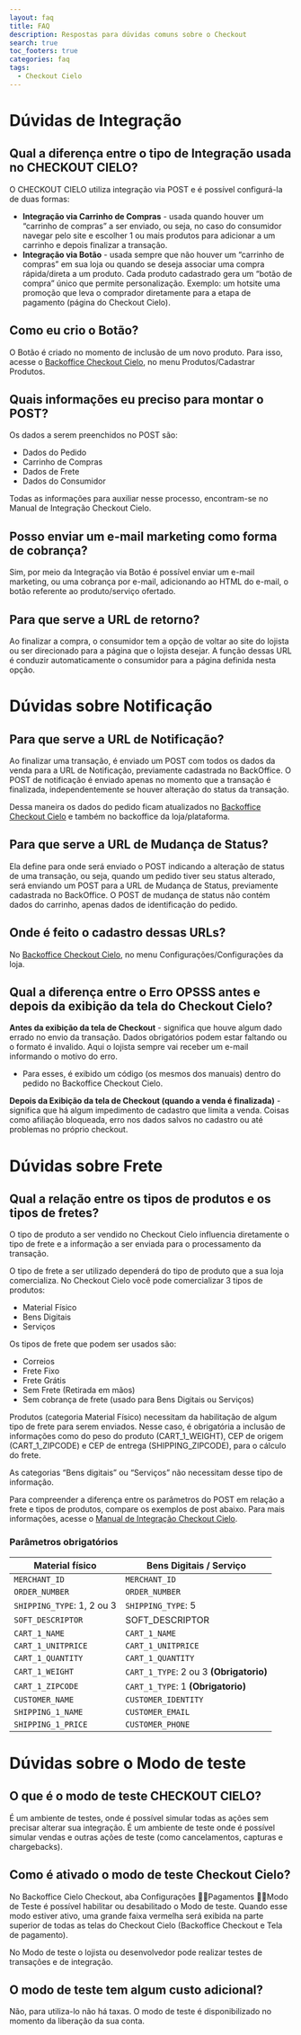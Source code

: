 ```yaml
---
layout: faq
title: FAQ
description: Respostas para dúvidas comuns sobre o Checkout
search: true
toc_footers: true
categories: faq
tags:
  - Checkout Cielo
---
```


# Dúvidas de Integração

## Qual a diferença entre o tipo de Integração usada no CHECKOUT CIELO?

O CHECKOUT CIELO utiliza integração via POST e é possível configurá-la de duas formas:

* **Integração via Carrinho de Compras** - usada quando houver um “carrinho de compras” a ser enviado, ou seja, no caso do consumidor navegar pelo site e escolher 1 ou mais produtos para adicionar a um carrinho e depois finalizar a transação.
* **Integração via Botão** - usada sempre que não houver um “carrinho de compras” em sua loja ou quando se deseja associar uma compra rápida/direta a um produto. Cada produto cadastrado gera um “botão de compra” único que permite personalização. Exemplo: um hotsite uma promoção que leva o comprador diretamente para a etapa de pagamento (página do Checkout Cielo).

## Como eu crio o Botão?

O Botão é criado no momento de inclusão de um novo produto. Para isso, acesse o [Backoffice Checkout Cielo](/Checkout-Backoffice/), no menu Produtos/Cadastrar Produtos.

## Quais informações eu preciso para montar o POST?

Os dados a serem preenchidos no POST são:

* Dados do Pedido
* Carrinho de Compras
* Dados de Frete
* Dados do Consumidor

Todas as informações para auxiliar nesse processo, encontram-se no Manual de Integração Checkout Cielo.

## Posso enviar um e-mail marketing como forma de cobrança?

Sim, por meio da Integração via Botão é possível enviar um e-mail marketing, ou uma cobrança por e-mail, adicionando ao HTML do e-mail, o botão referente ao produto/serviço ofertado.

## Para que serve a URL de retorno?

Ao finalizar a compra, o consumidor tem a opção de voltar ao site do lojista ou ser direcionado para a página que o lojista desejar.  A função dessas URL é conduzir automaticamente o consumidor para a página definida nesta opção.

# Dúvidas sobre Notificação

## Para que serve a URL de Notificação?

Ao finalizar uma transação, é enviado um POST com todos os dados da venda para a URL de Notificação, previamente cadastrada no BackOffice. O POST de notificação é enviado apenas no momento que a transação é finalizada, independentemente se houver alteração do status da transação.

Dessa maneira os dados do pedido ficam atualizados no [Backoffice Checkout Cielo](/Checkout-Backoffice/) e também no backoffice da loja/plataforma.

## Para que serve a URL de Mudança de Status?

Ela define para onde será enviado o POST indicando a alteração de status de uma transação, ou seja, quando um pedido tiver seu status alterado, será enviando um POST para a URL de Mudança de Status, previamente cadastrada no BackOffice. O POST de mudança de status não contém dados do carrinho, apenas dados de identificação do pedido.

## Onde é feito o cadastro dessas URLs?

No [Backoffice Checkout Cielo](/Checkout-Backoffice/), no menu Configurações/Configurações da loja.

## Qual a diferença entre o  Erro OPSSS antes e depois da exibição da tela do Checkout Cielo?

**Antes da exibição da tela de Checkout** - significa que houve algum dado errado no envio da transação. Dados obrigatórios podem estar faltando ou o formato é invalido. Aqui o lojista sempre vai receber um e-mail informando o motivo do erro.

* Para esses, é exibido um código (os mesmos dos manuais) dentro do pedido no Backoffice Checkout Cielo.

**Depois da Exibição da tela de Checkout (quando a venda é finalizada)** - significa que há algum impedimento de cadastro que limita a venda. Coisas como afiliação bloqueada, erro nos dados salvos no cadastro ou até problemas no próprio checkout.

# Dúvidas sobre Frete

## Qual a relação entre os tipos de produtos e os tipos de fretes?

O tipo de produto a ser vendido no Checkout Cielo influencia diretamente o tipo de frete e a informação a ser enviada para o processamento da transação.

O tipo de frete a ser utilizado dependerá do tipo de produto que a sua loja comercializa. No Checkout Cielo você pode comercializar 3 tipos de produtos:

* Material Físico
* Bens Digitais
* Serviços

Os tipos de frete que podem ser usados são:

* Correios
* Frete Fixo
* Frete Grátis
* Sem Frete (Retirada em mãos)
* Sem cobrança de frete (usado para Bens Digitais ou Serviços)

Produtos (categoria Material Físico) necessitam da habilitação de algum tipo de frete para serem enviados. Nesse caso, é obrigatória a inclusão de informações como do peso do produto (CART_1_WEIGHT), CEP de origem (CART_1_ZIPCODE) e CEP de entrega (SHIPPING_ZIPCODE), para o cálculo do frete.

As categorias “Bens digitais” ou “Serviços” não necessitam desse tipo de informação.

Para compreender a diferença entre os parâmetros do POST em relação a frete e tipos de produtos, compare os exemplos de post abaixo. Para mais informações, acesse o [Manual de Integração Checkout Cielo](/Checkout-Cielo/).

### Parâmetros obrigatórios

|Material físico|Bens Digitais / Serviço|
|---|---|
|`MERCHANT_ID`|`MERCHANT_ID`|
|`ORDER_NUMBER`|`ORDER_NUMBER`|
|`SHIPPING_TYPE`: 1, 2 ou 3|`SHIPPING_TYPE`: 5|
|`SOFT_DESCRIPTOR`|SOFT_DESCRIPTOR|
|`CART_1_NAME`|`CART_1_NAME`|
|`CART_1_UNITPRICE`|`CART_1_UNITPRICE`|
|`CART_1_QUANTITY`|`CART_1_QUANTITY`|
|`CART_1_WEIGHT`|`CART_1_TYPE`: 2 ou 3 **(Obrigatorio)**|
|`CART_1_ZIPCODE`|`CART_1_TYPE`: 1 **(Obrigatorio)**|
|`CUSTOMER_NAME`|`CUSTOMER_IDENTITY`|
|`SHIPPING_1_NAME`|`CUSTOMER_EMAIL`|
|`SHIPPING_1_PRICE`|`CUSTOMER_PHONE`|

# Dúvidas sobre o Modo de teste

## O que é o modo de teste CHECKOUT CIELO?

É um ambiente de testes, onde é possível simular todas as ações sem precisar alterar sua integração. É um ambiente de teste onde é possível simular vendas e outras ações de teste (como cancelamentos, capturas e chargebacks).

## Como é ativado o modo de teste Checkout Cielo?

No Backoffice Cielo Checkout, aba Configurações Pagamentos Modo de Teste é possível habilitar ou desabilitado o Modo de teste. Quando esse modo estiver ativo, uma grande faixa vermelha será exibida na parte superior de todas as telas do Checkout Cielo (Backoffice Checkout e Tela de pagamento).

No Modo de teste o lojista ou desenvolvedor pode realizar testes de transações e de integração.

## O modo de teste tem algum custo adicional?

Não, para utiliza-lo não há taxas. O modo de teste é disponibilizado no momento da liberação da sua conta.
